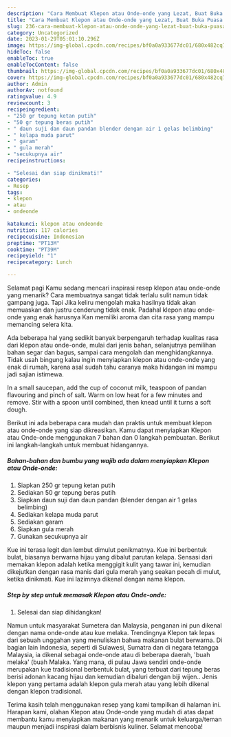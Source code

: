 ```yaml
---
description: "Cara Membuat Klepon atau Onde-onde yang Lezat, Buat Buka Puasa Bisa Manjain Lidah"
title: "Cara Membuat Klepon atau Onde-onde yang Lezat, Buat Buka Puasa Bisa Manjain Lidah"
slug: 236-cara-membuat-klepon-atau-onde-onde-yang-lezat-buat-buka-puasa-bisa-manjain-lidah
category: Uncategorized
date: 2023-01-29T05:01:10.296Z
image: https://img-global.cpcdn.com/recipes/bf0a0a933677dc01/680x482cq70/klepon-atau-onde-onde-foto-resep-utama.jpg
hideToc: false
enableToc: true
enableTocContent: false
thumbnail: https://img-global.cpcdn.com/recipes/bf0a0a933677dc01/680x482cq70/klepon-atau-onde-onde-foto-resep-utama.jpg
cover: https://img-global.cpcdn.com/recipes/bf0a0a933677dc01/680x482cq70/klepon-atau-onde-onde-foto-resep-utama.jpg
author: Admin
authorAv: notfound
ratingvalue: 4.9
reviewcount: 3
recipeingredient:
- "250 gr tepung ketan putih"
- "50 gr tepung beras putih"
- " daun suji dan daun pandan blender dengan air 1 gelas belimbing"
- " kelapa muda parut"
- " garam"
- " gula merah"
- "secukupnya air"
recipeinstructions:

- "Selesai dan siap dinikmati!"
categories:
- Resep
tags:
- klepon
- atau
- ondeonde

katakunci: klepon atau ondeonde 
nutrition: 117 calories
recipecuisine: Indonesian
preptime: "PT13M"
cooktime: "PT39M"
recipeyield: "1"
recipecategory: Lunch

---
```



Selamat pagi Kamu sedang mencari inspirasi resep klepon atau onde-onde yang menarik? Cara membuatnya sangat tidak terlalu sulit namun tidak gampang juga. Tapi Jika keliru mengolah maka hasilnya tidak akan memuaskan dan justru cenderung tidak enak. Padahal klepon atau onde-onde yang enak harusnya Kan memiliki aroma dan cita rasa yang mampu memancing selera kita.


Ada beberapa hal yang sedikit banyak berpengaruh terhadap kualitas rasa dari klepon atau onde-onde, mulai dari jenis bahan, selanjutnya pemilihan bahan segar dan bagus, sampai cara mengolah dan menghidangkannya. Tidak usah bingung kalau ingin menyiapkan klepon atau onde-onde yang enak di rumah, karena asal sudah tahu caranya maka hidangan ini mampu jadi sajian istimewa.

In a small saucepan, add the cup of coconut milk, teaspoon of pandan flavouring and pinch of salt. Warm on low heat for a few minutes and remove. Stir with a spoon until combined, then knead until it turns a soft dough.


Berikut ini ada beberapa cara mudah dan praktis untuk membuat klepon atau onde-onde yang siap dikreasikan. Kamu dapat menyiapkan Klepon atau Onde-onde menggunakan 7 bahan dan 0 langkah pembuatan. Berikut ini langkah-langkah untuk membuat hidangannya.

<!--inarticleads1-->

##### Bahan-bahan dan bumbu yang wajib ada dalam menyiapkan Klepon atau Onde-onde:

1. Siapkan 250 gr tepung ketan putih
1. Sediakan 50 gr tepung beras putih
1. Siapkan  daun suji dan daun pandan (blender dengan air 1 gelas belimbing)
1. Sediakan  kelapa muda parut
1. Sediakan  garam
1. Siapkan  gula merah
1. Gunakan secukupnya air


Kue ini terasa legit dan lembut dimulut penikmatnya. Kue ini berbentuk bulat, biasanya berwarna hijau yang dibalut parutan kelapa. Sensasi dari memakan klepon adalah ketika menggigit kulit yang tawar ini, kemudian dikejutkan dengan rasa manis dari gula merah yang seakan pecah di mulut, ketika dinikmati. Kue ini lazimnya dikenal dengan nama klepon. 

<!--inarticleads2-->

##### Step by step untuk memasak Klepon atau Onde-onde:


1. Selesai dan siap dihidangkan!

Namun untuk masyarakat Sumetera dan Malaysia, penganan ini pun dikenal dengan nama onde-onde atau kue melaka. Trendingnya Klepon tak lepas dari sebuah unggahan yang menuliskan bahwa makanan bulat berwarna. Di bagian lain Indonesia, seperti di Sulawesi, Sumatra dan di negara tetangga Malaysia, ia dikenal sebagai onde-onde atau di beberapa daerah, &#39;buah melaka&#39; (buah Malaka. Yang mana, di pulau Jawa sendiri onde-onde merupakan kue tradisional berbentuk bulat, yang terbuat dari tepung beras berisi adonan kacang hijau dan kemudian dibaluri dengan biji wijen.. Jenis klepon yang pertama adalah klepon gula merah atau yang lebih dikenal dengan klepon tradisional. 

Terima kasih telah menggunakan resep yang kami tampilkan di halaman ini. Harapan kami, olahan Klepon atau Onde-onde yang mudah di atas dapat membantu kamu menyiapkan makanan yang menarik untuk keluarga/teman maupun menjadi inspirasi dalam berbisnis kuliner. Selamat mencoba!
